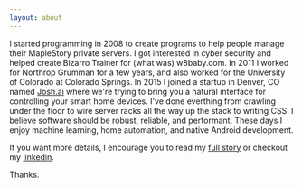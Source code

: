 ```yaml
---
layout: about
---
```

I started programming in 2008 to create programs to help people manage their MapleStory private servers. I got interested in cyber security and helped create Bizarro Trainer for (what was) w8baby.com. In 2011 I worked for Northrop Grumman for a few years, and also worked for the University of Colorado at Colorado Springs. In 2015 I joined a startup in Denver, CO named [Josh.ai](https://www.josh.ai) where we're trying to bring you a natural interface for controlling your smart home devices. I've done everthing from crawling under the floor to wire server racks all the way up the stack to writing CSS. I believe software should be robust, reliable, and performant. These days I enjoy machine learning, home automation, and native Android development.

If you want more details, I encourage you to read my [full story](http://stackoverflow.com/story/aaronbatilo) or checkout my [linkedin](https://www.linkedin.com/in/abatilo).

Thanks.
